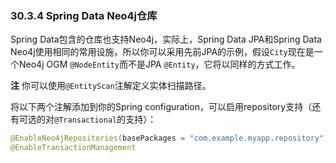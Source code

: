 ### 30.3.4 Spring Data Neo4j仓库
Spring Data包含的仓库也支持Neo4j，实际上，Spring Data JPA和Spring Data Neo4j使用相同的常用设施，所以你可以采用先前JPA的示例，假设`City`现在是一个Neo4j OGM `@NodeEntity`而不是JPA `@Entity`，它将以同样的方式工作。

**注** 你可以使用`@EntityScan`注解定义实体扫描路径。

将以下两个注解添加到你的Spring configuration，可以启用repository支持（还有可选的对`@Transactional`的支持）：
```java
@EnableNeo4jRepositories(basePackages = "com.example.myapp.repository")
@EnableTransactionManagement
```
